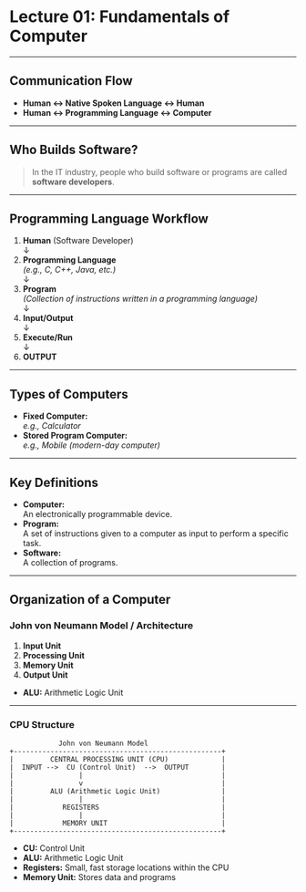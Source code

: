 # Lecture 01: Fundamentals of Computer

---

## Communication Flow

- **Human ↔ Native Spoken Language ↔ Human**
- **Human ↔ Programming Language ↔ Computer**

---

## Who Builds Software?

> In the IT industry, people who build software or programs are called **software developers**.

---

## Programming Language Workflow

1. **Human** (Software Developer)  
   ↓  
2. **Programming Language**  
   _(e.g., C, C++, Java, etc.)_  
   ↓  
3. **Program**  
   _(Collection of instructions written in a programming language)_  
   ↓  
4. **Input/Output**  
   ↓  
5. **Execute/Run**  
   ↓  
6. **OUTPUT**

---

## Types of Computers

- **Fixed Computer:**  
  _e.g., Calculator_
- **Stored Program Computer:**  
  _e.g., Mobile (modern-day computer)_

---

## Key Definitions

- **Computer:**  
  An electronically programmable device.
- **Program:**  
  A set of instructions given to a computer as input to perform a specific task.
- **Software:**  
  A collection of programs.

---

## Organization of a Computer

### John von Neumann Model / Architecture

1. **Input Unit**
2. **Processing Unit**
3. **Memory Unit**
4. **Output Unit**

- **ALU:** Arithmetic Logic Unit

---

### CPU Structure

```
            John von Neumann Model
+---------------------------------------------------+
|         CENTRAL PROCESSING UNIT (CPU)             |
|  INPUT -->  CU (Control Unit)  -->  OUTPUT        |
|                |                                  |
|                v                                  |
|         ALU (Arithmetic Logic Unit)               |
|                |                                  |
|            REGISTERS                              |
|                |                                  |
|            MEMORY UNIT                            |
+---------------------------------------------------+
```

- **CU:** Control Unit
- **ALU:** Arithmetic Logic Unit
- **Registers:** Small, fast storage locations within the CPU
- **Memory Unit:** Stores data and programs